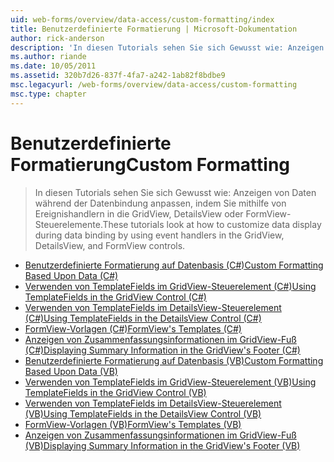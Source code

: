 ```yaml
---
uid: web-forms/overview/data-access/custom-formatting/index
title: Benutzerdefinierte Formatierung | Microsoft-Dokumentation
author: rick-anderson
description: 'In diesen Tutorials sehen Sie sich Gewusst wie: Anzeigen von Daten während der Datenbindung anpassen, indem Sie mithilfe von Ereignishandlern in die GridView, DetailsView oder FormView-Steuerelemente.'
ms.author: riande
ms.date: 10/05/2011
ms.assetid: 320b7d26-837f-4fa7-a242-1ab82f8bdbe9
msc.legacyurl: /web-forms/overview/data-access/custom-formatting
msc.type: chapter
---
```

<a name="custom-formatting"></a><span data-ttu-id="e0604-103">Benutzerdefinierte Formatierung</span><span class="sxs-lookup"><span data-stu-id="e0604-103">Custom Formatting</span></span>
====================
> <span data-ttu-id="e0604-104">In diesen Tutorials sehen Sie sich Gewusst wie: Anzeigen von Daten während der Datenbindung anpassen, indem Sie mithilfe von Ereignishandlern in die GridView, DetailsView oder FormView-Steuerelemente.</span><span class="sxs-lookup"><span data-stu-id="e0604-104">These tutorials look at how to customize data display during data binding by using event handlers in the GridView, DetailsView, and FormView controls.</span></span>


- [<span data-ttu-id="e0604-105">Benutzerdefinierte Formatierung auf Datenbasis (C#)</span><span class="sxs-lookup"><span data-stu-id="e0604-105">Custom Formatting Based Upon Data (C#)</span></span>](custom-formatting-based-upon-data-cs.md)
- [<span data-ttu-id="e0604-106">Verwenden von TemplateFields im GridView-Steuerelement (C#)</span><span class="sxs-lookup"><span data-stu-id="e0604-106">Using TemplateFields in the GridView Control (C#)</span></span>](using-templatefields-in-the-gridview-control-cs.md)
- [<span data-ttu-id="e0604-107">Verwenden von TemplateFields im DetailsView-Steuerelement (C#)</span><span class="sxs-lookup"><span data-stu-id="e0604-107">Using TemplateFields in the DetailsView Control (C#)</span></span>](using-templatefields-in-the-detailsview-control-cs.md)
- [<span data-ttu-id="e0604-108">FormView-Vorlagen (C#)</span><span class="sxs-lookup"><span data-stu-id="e0604-108">FormView's Templates (C#)</span></span>](using-the-formview-s-templates-cs.md)
- [<span data-ttu-id="e0604-109">Anzeigen von Zusammenfassungsinformationen im GridView-Fuß (C#)</span><span class="sxs-lookup"><span data-stu-id="e0604-109">Displaying Summary Information in the GridView's Footer (C#)</span></span>](displaying-summary-information-in-the-gridview-s-footer-cs.md)
- [<span data-ttu-id="e0604-110">Benutzerdefinierte Formatierung auf Datenbasis (VB)</span><span class="sxs-lookup"><span data-stu-id="e0604-110">Custom Formatting Based Upon Data (VB)</span></span>](custom-formatting-based-upon-data-vb.md)
- [<span data-ttu-id="e0604-111">Verwenden von TemplateFields im GridView-Steuerelement (VB)</span><span class="sxs-lookup"><span data-stu-id="e0604-111">Using TemplateFields in the GridView Control (VB)</span></span>](using-templatefields-in-the-gridview-control-vb.md)
- [<span data-ttu-id="e0604-112">Verwenden von TemplateFields im DetailsView-Steuerelement (VB)</span><span class="sxs-lookup"><span data-stu-id="e0604-112">Using TemplateFields in the DetailsView Control (VB)</span></span>](using-templatefields-in-the-detailsview-control-vb.md)
- [<span data-ttu-id="e0604-113">FormView-Vorlagen (VB)</span><span class="sxs-lookup"><span data-stu-id="e0604-113">FormView's Templates (VB)</span></span>](using-the-formview-s-templates-vb.md)
- [<span data-ttu-id="e0604-114">Anzeigen von Zusammenfassungsinformationen im GridView-Fuß (VB)</span><span class="sxs-lookup"><span data-stu-id="e0604-114">Displaying Summary Information in the GridView's Footer (VB)</span></span>](displaying-summary-information-in-the-gridview-s-footer-vb.md)
